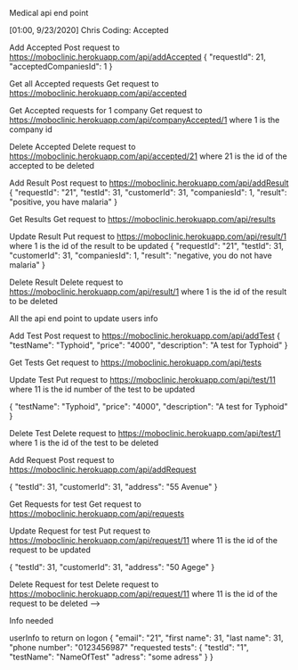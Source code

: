 Medical api end point

[01:00, 9/23/2020] Chris Coding: Accepted

Add Accepted
Post request to https://moboclinic.herokuapp.com/api/addAccepted
{
"requestId": 21,
"acceptedCompaniesId": 1
}

Get all Accepted requests
Get request to https://moboclinic.herokuapp.com/api/accepted

Get Accepted requests for 1 company
Get request to https://moboclinic.herokuapp.com/api/companyAccepted/1 where 1 is the company id

Delete Accepted
Delete request to https://moboclinic.herokuapp.com/api/accepted/21 where 21 is the id of the accepted to be deleted

Add Result
Post request to https://moboclinic.herokuapp.com/api/addResult
{
"requestId": "21",
"testId": 31,
"customerId": 31,
"companiesId": 1,
"result": "positive, you have malaria"
}

Get Results
Get request to https://moboclinic.herokuapp.com/api/results

Update Result
Put request to https://moboclinic.herokuapp.com/api/result/1 where 1 is the id of the result to be updated
{
"requestId": "21",
"testId": 31,
"customerId": 31,
"companiesId": 1,
"result": "negative, you do not have malaria"
}

Delete Result
Delete request to https://moboclinic.herokuapp.com/api/result/1 where 1 is the id of the result to be deleted

All the api end point to update users info

Add Test
Post request to https://moboclinic.herokuapp.com/api/addTest
{
"testName": "Typhoid",
"price": "4000",
"description": "A test for Typhoid"
}

Get Tests
Get request to https://moboclinic.herokuapp.com/api/tests

Update Test
Put request to https://moboclinic.herokuapp.com/api/test/11 where 11 is the id number of the test to be updated

{
"testName": "Typhoid",
"price": "4000",
"description": "A test for Typhoid"
}

Delete Test
Delete request to https://moboclinic.herokuapp.com/api/test/1 where 1 is the id of the test to be deleted

Add Request
Post request to https://moboclinic.herokuapp.com/api/addRequest

{
"testId": 31,
"customerId": 31,
"address": "55 Avenue"
}

Get Requests for test
Get request to https://moboclinic.herokuapp.com/api/requests

Update Request for test
Put request to https://moboclinic.herokuapp.com/api/request/11 where 11 is the id of the request to be updated

{
"testId": 31,
"customerId": 31,
"address": "50 Agege"
}

Delete Request for test
Delete request to https://moboclinic.herokuapp.com/api/request/11 where 11 is the id of the request to be deleted -->

Info needed

userInfo to return on logon
{
"email": "21",
"first name": 31,
"last name": 31,
"phone number": "0123456987"
"requested tests": {
"testId": "1",
"testName": "NameOfTest"
"adress": "some adress"
}
}
